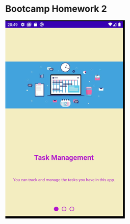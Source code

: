# Bootcamp Homework 2 



![](https://github.com/Yemeksepeti-Mobil-Android-Bootcamp/android-viewpager-MertDemir-41/blob/main/screenshots/Ekran%20Al%C4%B1nt%C4%B1s%C4%B1.PNG)

